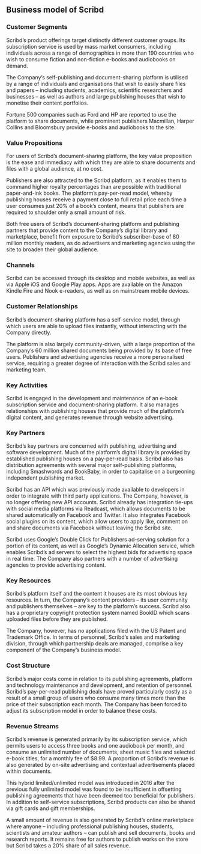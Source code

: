 Business model of Scribd
------------------------

 ### Customer Segments

 Scribd’s product offerings target distinctly different customer groups. Its subscription service is used by mass market consumers, including individuals across a range of demographics in more than 190 countries who wish to consume fiction and non-fiction e-books and audiobooks on demand.

 The Company’s self-publishing and document-sharing platform is utilised by a range of individuals and organisations that wish to easily share files and papers – including students, academics, scientific researchers and businesses – as well as authors and large publishing houses that wish to monetise their content portfolios.

 Fortune 500 companies such as Ford and HP are reported to use the platform to share documents, while prominent publishers Macmillan, Harper Collins and Bloomsbury provide e-books and audiobooks to the site.

 ### Value Propositions

 For users of Scribd’s document-sharing platform, the key value proposition is the ease and immediacy with which they are able to share documents and files with a global audience, at no cost.

 Publishers are also attracted to the Scribd platform, as it enables them to command higher royalty percentages than are possible with traditional paper-and-ink books. The platform’s pay-per-read model, whereby publishing houses receive a payment close to full retail price each time a user consumes just 20% of a book’s content, means that publishers are required to shoulder only a small amount of risk.

 Both free users of Scribd’s document-sharing platform and publishing partners that provide content to the Company’s digital library and marketplace, benefit from exposure to Scribd’s subscriber-base of 80 million monthly readers, as do advertisers and marketing agencies using the site to broaden their global audience.

 ### Channels

 Scribd can be accessed through its desktop and mobile websites, as well as via Apple iOS and Google Play apps. Apps are available on the Amazon Kindle Fire and Nook e-readers, as well as on mainstream mobile devices.

 ### Customer Relationships

 Scribd’s document-sharing platform has a self-service model, through which users are able to upload files instantly, without interacting with the Company directly.

 The platform is also largely community-driven, with a large proportion of the Company’s 60 million shared documents being provided by its base of free users. Publishers and advertising agencies receive a more personalised service, requiring a greater degree of interaction with the Scribd sales and marketing team.

 ### Key Activities

 Scribd is engaged in the development and maintenance of an e-book subscription service and document-sharing platform. It also manages relationships with publishing houses that provide much of the platform’s digital content, and generates revenue through website advertising.

 ### Key Partners

 Scribd’s key partners are concerned with publishing, advertising and software development. Much of the platform’s digital library is provided by established publishing houses on a pay-per-read basis. Scribd also has distribution agreements with several major self-publishing platforms, including Smashwords and BookBaby, in order to capitalise on a burgeoning independent publishing market.

 Scribd has an API which was previously made available to developers in order to integrate with third party applications. The Company, however, is no longer offering new API accounts. Scribd already has integration tie-ups with social media platforms via Readcast, which allows documents to be shared automatically on Facebook and Twitter. It also integrates Facebook social plugins on its content, which allow users to apply like, comment on and share documents via Facebook without leaving the Scribd site.

 Scribd uses Google’s Double Click for Publishers ad-serving solution for a portion of its content, as well as Google’s Dynamic Allocation service, which enables Scribd’s ad servers to select the highest bids for advertising space in real time. The Company also partners with a number of advertising agencies to provide advertising content.

 ### Key Resources

 Scribd’s platform itself and the content it houses are its most obvious key resources. In turn, the Company’s content providers – its user community and publishers themselves – are key to the platform’s success. Scribd also has a proprietary copyright protection system named BookID which scans uploaded files before they are published.

 The Company, however, has no applications filed with the US Patent and Trademark Office. In terms of personnel, Scribd’s sales and marketing division, through which partnership deals are managed, comprise a key component of the Company’s business model.

 ### Cost Structure

 Scribd’s major costs come in relation to its publishing agreements, platform and technology maintenance and development, and retention of personnel. Scribd’s pay-per-read publishing deals have proved particularly costly as a result of a small group of users who consume many times more than the price of their subscription each month. The Company has been forced to adjust its subscription model in order to balance these costs.

 ### Revenue Streams

 Scribd’s revenue is generated primarily by its subscription service, which permits users to access three books and one audiobook per month, and consume an unlimited number of documents, sheet music files and selected e-book titles, for a monthly fee of $8.99. A proportion of Scribd’s revenue is also generated by on-site advertising and contextual advertisements placed within documents.

 This hybrid limited/unlimited model was introduced in 2016 after the previous fully unlimited model was found to be insufficient in offsetting publishing agreements that have been deemed too beneficial for publishers. In addition to self-service subscriptions, Scribd products can also be shared via gift cards and gift memberships.

 A small amount of revenue is also generated by Scribd’s online marketplace where anyone – including professional publishing houses, students, scientists and amateur authors – can publish and sell documents, books and research reports. It remains free for authors to publish works on the store but Scribd takes a 20% share of all sales revenue.